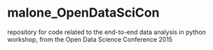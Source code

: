 # malone_OpenDataSciCon
repository for code related to the end-to-end data analysis in python workshop, from the Open Data Science Conference 2015
